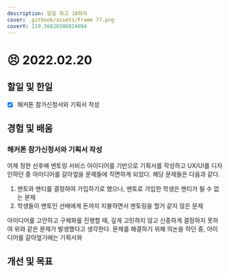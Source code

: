```yaml
---
description: 일일 회고 18회차
cover: .gitbook/assets/Frame 77.png
coverY: 219.56626506024094
---
```


# 😣 2022.02.20

## 할일 및 한일

* [x] 해커톤 참가신청서와 기획서 작성

## 경험 및 배움

### 해커톤 참가신청서와 기획서 작성

어제 정한 선후배 멘토링 서비스 아이디어를 기반으로 기획서를 작성하고 UX/UI를 디자인하던 중 아이디어를 갈아엎을 문제들에 직면하게 되었다. 해당 문제들은 다음과 같다.

1. 멘토와 멘티를 결정하여 가입하기로 했으나, 멘토로 가입한 학생은 멘티가 될 수 없는 문제
2. 학생들이 멘토인 선배에게 돈까지 지불하면서 멘토링을 할거 같지 않은 문제

아이디어를 고안하고 구체화를 진행할 때, 깊게 고민하지 않고 신중하게 결정하지 못하여 위와 같은 문제가 발생했다고 생각한다. 문제를 해결하기 위해 의논을 하던 중, 아이디어를 갈아엎기에는 기획서와&#x20;

## 개선 및 목표

